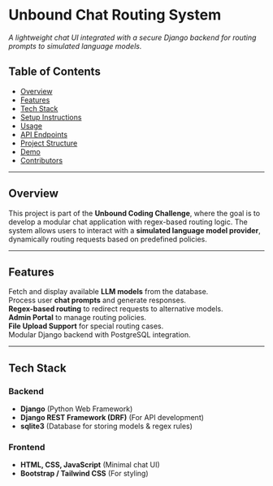 # Unbound Chat Routing System  
*A lightweight chat UI integrated with a secure Django backend for routing prompts to simulated language models.*

## Table of Contents
- [Overview](#overview)
- [Features](#features)
- [Tech Stack](#tech-stack)
- [Setup Instructions](#setup-instructions)
- [Usage](#usage)
- [API Endpoints](#api-endpoints)
- [Project Structure](#project-structure)
- [Demo](#demo)
- [Contributors](#contributors)

---

## Overview
This project is part of the **Unbound Coding Challenge**, where the goal is to develop a modular chat application with regex-based routing logic. The system allows users to interact with a **simulated language model provider**, dynamically routing requests based on predefined policies.

---

## Features
Fetch and display available **LLM models** from the database.  
Process user **chat prompts** and generate responses.  
**Regex-based routing** to redirect requests to alternative models.  
**Admin Portal** to manage routing policies.  
**File Upload Support** for special routing cases.  
Modular Django backend with PostgreSQL integration.  

---

## Tech Stack
### **Backend**
- **Django** (Python Web Framework)
- **Django REST Framework (DRF)** (For API development)
- **sqlite3** (Database for storing models & regex rules)

### **Frontend**
- **HTML, CSS, JavaScript** (Minimal chat UI)
- **Bootstrap / Tailwind CSS** (For styling)

